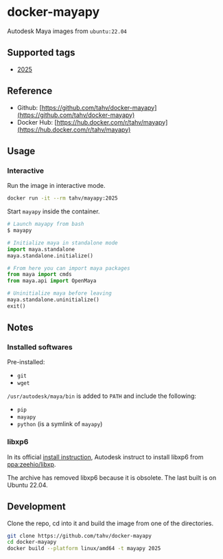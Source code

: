 # docker-mayapy

Autodesk Maya images from `ubuntu:22.04`

## Supported tags

- [2025](https://github.com/tahv/docker-mayapy/blob/main/2025/Dockerfile)

## Reference

- Github: [https://github.com/tahv/docker-mayapy](https://github.com/tahv/docker-mayapy)
- Docker Hub: [https://hub.docker.com/r/tahv/mayapy](https://hub.docker.com/r/tahv/mayapy)

## Usage

### Interactive

Run the image in interactive mode.

```bash
docker run -it --rm tahv/mayapy:2025
```

Start `mayapy` inside the container.

```python
# Launch mayapy from bash
$ mayapy

# Initialize maya in standalone mode
import maya.standalone
maya.standalone.initialize()

# From here you can import maya packages
from maya import cmds
from maya.api import OpenMaya

# Uninitialize maya before leaving
maya.standalone.uninitialize()
exit()
```

## Notes

### Installed softwares

Pre-installed:

- `git`
- `wget`

`/usr/autodesk/maya/bin` is added to `PATH` and include the following:

- `pip`
- `mayapy`
- `python` (is a symlink of `mayapy`)

### libxp6

In its official [install instruction](https://www.autodesk.com/support/technical/article/caas/tsarticles/ts/5ZZjP3R0R7hzPyhDYkd8IS.html),
Autodesk instruct to install libxp6 from [ppa:zeehio/libxp](https://launchpad.net/~zeehio/+archive/ubuntu/libxp).

The archive has removed libxp6 because it is obsolete. The last built is on Ubuntu 22.04.

## Development

Clone the repo, cd into it and build the image from one of the directories.

```bash
git clone https://github.com/tahv/docker-mayapy
cd docker-mayapy
docker build --platform linux/amd64 -t mayapy 2025
```

